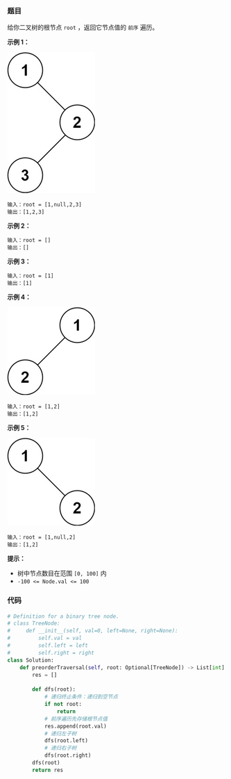 ### 题目

给你二叉树的根节点 `root` ，返回它节点值的 `前序` 遍历。

**示例 1：**

![img1](./images/144-1.jpg)

```
输入：root = [1,null,2,3]
输出：[1,2,3]
```

**示例 2：**

```
输入：root = []
输出：[]
```

**示例 3：**

```
输入：root = [1]
输出：[1]
```

**示例 4：**

![img2](./images/144-2.jpg)

```
输入：root = [1,2]
输出：[1,2]
```

**示例 5：**

![img3](./images/144-3.jpg)

```
输入：root = [1,null,2]
输出：[1,2]
``` 

**提示：**

- 树中节点数目在范围 `[0, 100]` 内
- `-100 <= Node.val <= 100`

### 代码

```python
# Definition for a binary tree node.
# class TreeNode:
#     def __init__(self, val=0, left=None, right=None):
#         self.val = val
#         self.left = left
#         self.right = right
class Solution:
    def preorderTraversal(self, root: Optional[TreeNode]) -> List[int]:
        res = []

        def dfs(root):
            # 递归终止条件：递归到空节点
            if not root:
                return
            # 前序遍历先存储根节点值
            res.append(root.val)
            # 递归左子树
            dfs(root.left)
            # 递归右子树
            dfs(root.right)
        dfs(root)
        return res
```

